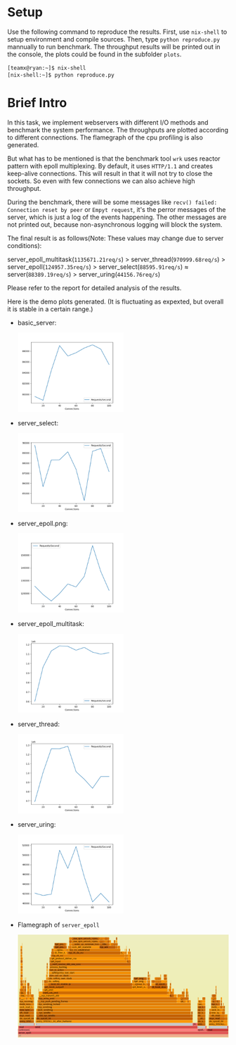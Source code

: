 # Setup #

Use the following command to reproduce the results. First, use `nix-shell` to setup environment and compile sources. Then, type `python reproduce.py` mannually to run benchmark. The throughput results will be printed out in the console, the plots could be found in the subfolder `plots`.

```console
[teamx@ryan:~]$ nix-shell
[nix-shell:~]$ python reproduce.py
```


# Brief Intro

In this task, we implement webservers with different I/O methods and benchmark the system performance.
The throughputs are plotted according to different connections. The flamegraph of the cpu profiling is also generated.

But what has to be mentioned is that the benchmark tool `wrk` uses reactor pattern with epoll multiplexing. By default, it uses `HTTP/1.1` and creates keep-alive connections. This will result in that it will not try to close the sockets. So even with few connections we can also achieve high throughput.

During the benchmark, there will be some messages like `recv() failed: Connection reset by peer` or `Empyt request`, it's the perror messages of the server, which is just a log of the events happening. The other messages are not printed out, because non-asynchronous logging will block the system.

The final result is as follows(Note: These values may change due to server conditions):

server_epoll_multitask(`1135671.21req/s`) > server_thread(`970999.68req/s`) > server_epoll(`124957.35req/s`) > server_select(`88595.91req/s`) ≈ server(`88389.19req/s`) > server_uring(`44156.76req/s`)

Please refer to the report for detailed analysis of the results.

Here is the demo plots generated. (It is fluctuating as expexted, but overall it is stable in a certain range.)

- basic_server:
 
  <img src="./demo/server.png" width="50%" height="50%">

- server_select:

  <img src="./demo/server_select.png" width="50%" height="50%">

- server_epoll.png:
 
  <img src="./demo/server_epoll.png" width="50%" height="50%">

- server_epoll_multitask:
 
  <img src="./demo/server_epoll_multitask.png" width="50%" height="50%">

- server_thread: 

  <img src="./demo/server_thread.png" width="50%" height="50%">

- server_uring:
  
  <img src="./demo/server_uring.png" width="50%" height="50%">

- Flamegraph of `server_epoll`

  ![epoll_flamegraph](./demo/epoll_flamegragh.png)
